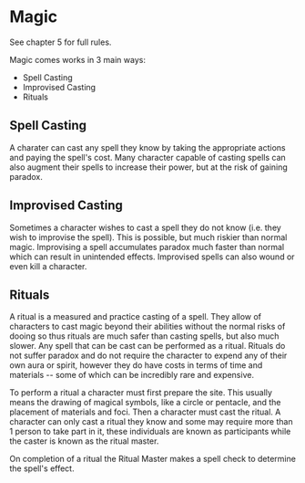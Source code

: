 # Magic

See chapter 5 for full rules.

Magic comes works in 3 main ways:

- Spell Casting
- Improvised Casting
- Rituals

## Spell Casting

A charater can cast any spell they know by taking the appropriate actions and paying the spell's cost. Many character capable of casting spells can also augment their spells to increase their power, but at the risk of gaining paradox.

## Improvised Casting

Sometimes a character wishes to cast a spell they do not know (i.e. they wish to improvise the spell). This is possible, but much riskier than normal magic. Improvising a spell accumulates paradox much faster than normal which can result in unintended effects. Improvised spells can also wound or even kill a character.

## Rituals

A ritual is a measured and practice casting of a spell. They allow of characters to cast magic beyond their abilities without the normal risks of dooing so thus rituals are much safer than casting spells, but also much slower. Any spell that can be cast can be performed as a ritual. Rituals do not suffer paradox and do not require the character to expend any of their own aura or spirit, however they do have costs in terms of time and materials -- some of which can be incredibly rare and expensive.

To perform a ritual a character must first prepare the site. This usually means the drawing of magical symbols, like a circle or pentacle, and the placement of materials and foci. Then a character must cast the ritual. A character can only cast a ritual they know and some may require more than 1 person to take part in it, these individuals are known as participants while the caster is known as the ritual master.

On completion of a ritual the Ritual Master makes a spell check to determine the spell's effect.